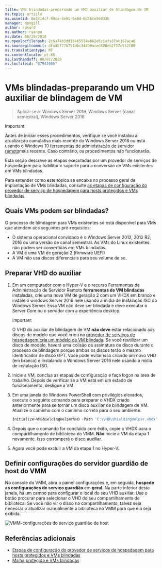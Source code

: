 ```yaml
---
title: VMs blindadas-preparando um VHD auxiliar de blindagem de VM
ms.topic: article
ms.assetid: 0e3414cf-98ca-4e91-9e8d-0d7bce56033b
manager: dongill
author: rpsqrd
ms.author: ryanpu
ms.date: 08/29/2018
ms.openlocfilehash: 2c6a74b3dd18465534a662e6c1afa37ac197aca6
ms.sourcegitcommit: dfa48f77b751dbc34409aced628eb2f17c912f08
ms.translationtype: MT
ms.contentlocale: pt-BR
ms.lasthandoff: 08/07/2020
ms.locfileid: "87943986"
---
```

# <a name="shielded-vms---preparing-a-vm-shielding-helper-vhd"></a>VMs blindadas-preparando um VHD auxiliar de blindagem de VM

>Aplica-se a: Windows Server 2019, Windows Server (canal semestral), Windows Server 2016

> [!IMPORTANT]
> Antes de iniciar esses procedimentos, verifique se você instalou a atualização cumulativa mais recente do Windows Server 2016 ou está usando o Windows 10 [ferramentas de administração de servidor remoto](https://www.microsoft.com/download/details.aspx?id=45520)mais recente. Caso contrário, os procedimentos não funcionarão.

Esta seção descreve as etapas executadas por um provedor de serviços de hospedagem para habilitar o suporte para a conversão de VMs existentes em VMs blindadas.

Para entender como este tópico se encaixa no processo geral de implantação de VMs blindadas, consulte [as etapas de configuração do provedor de serviço de hospedagem para hosts protegidos e VMs blindadas](guarded-fabric-configuration-scenarios-for-shielded-vms-overview.md).

## <a name="which-vms-can-be-shielded"></a>Quais VMs podem ser blindadas?

O processo de blindagem para VMs existentes só está disponível para VMs que atendem aos seguintes pré-requisitos:

- O sistema operacional convidado é o Windows Server 2012, 2012 R2, 2016 ou uma versão de canal semestral. As VMs do Linux existentes não podem ser convertidas em VMs blindadas.
- A VM é uma VM de geração 2 (firmware UEFI)
- A VM não usa discos diferenciais para seu volume de so.

## <a name="prepare-helper-vhd"></a>Preparar VHD do auxiliar

1.  Em um computador com o Hyper-V e o recurso Ferramentas de Administração de Servidor Remoto **ferramentas de VM blindadas** instaladas, crie uma nova VM de geração 2 com um VHDX em branco e instale o windows Server 2016 nele usando a mídia de instalação ISO do Windows Server. Essa VM não deve ser blindada e deve executar o Server Core ou o servidor com a experiência desktop.

    > [!IMPORTANT]
    > O VHD do auxiliar de blindagem de VM **não deve** estar relacionado aos discos de modelo que você criou no [provedor de serviços de hospedagem cria um modelo de VM blindada](guarded-fabric-create-a-shielded-vm-template.md). Se você reutilizar um disco de modelo, haverá uma colisão de assinatura de disco durante o processo de blindagem porque ambos os discos terão o mesmo identificador de disco GPT. Você pode evitar isso criando um novo VHD (em branco) e instalando o Windows Server 2016 nele usando a mídia de instalação ISO.

2.  Inicie a VM, conclua as etapas de configuração e faça logon na área de trabalho. Depois de verificar se a VM está em um estado de funcionamento, desligue a VM.

3.  Em uma janela do Windows PowerShell com privilégios elevados, execute o seguinte comando para preparar o VHDX criado anteriormente para se tornar um disco auxiliar de blindagem de VM. Atualize o caminho com o caminho correto para o seu ambiente.

    ```powershell
    Initialize-VMShieldingHelperVHD -Path 'C:\VHD\shieldingHelper.vhdx'
    ```

4.  Depois que o comando for concluído com êxito, copie o VHDX para o compartilhamento de biblioteca do VMM. **Não** inicie a VM da etapa 1 novamente. Isso corromperá o disco auxiliar.

5.  Agora você pode excluir a VM da etapa 1 no Hyper-V.

## <a name="configure-vmm-host-guardian-server-settings"></a>Definir configurações do servidor guardião de host do VMM

No console do VMM, abra o painel configurações e, em seguida, **hospede as configurações do serviço guardião** em **geral**. Na parte inferior desta janela, há um campo para configurar o local do seu VHD auxiliar. Use o botão procurar para selecionar o VHD do seu compartilhamento de biblioteca. Se você não vir o disco no compartilhamento, talvez seja necessário atualizar manualmente a biblioteca no VMM para que ela seja exibida.

![VMM-configurações do serviço guardião de host](../media/Guarded-Fabric-Shielded-VM/guarded-host-vmm-hgs-settings-01.png)

## <a name="additional-references"></a>Referências adicionais

- [Etapas de configuração do provedor de serviços de hospedagem para hosts protegidos e VMs blindadas](guarded-fabric-configuration-scenarios-for-shielded-vms-overview.md)
- [Malha protegida e VMs blindadas](guarded-fabric-and-shielded-vms-top-node.md)
